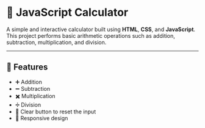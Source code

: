 # 🧮 JavaScript Calculator

A simple and interactive calculator built using **HTML**, **CSS**, and **JavaScript**.  
This project performs basic arithmetic operations such as addition, subtraction, multiplication, and division.

---

## 📌 Features
- ➕ Addition  
- ➖ Subtraction  
- ✖️ Multiplication  
- ➗ Division  
- 🧹 Clear button to reset the input  
- 📱 Responsive design


